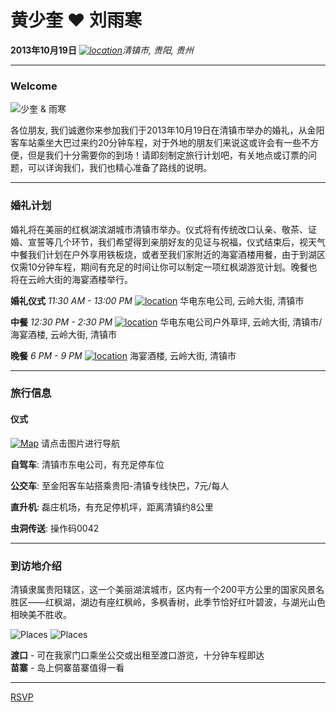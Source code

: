 # 黄少奎 ❤ 刘雨寒
**2013年10月19日**
*[![location](https://raw.github.com/shaqhuang/wedding/master/img/location.png)][1]清镇市, 贵阳, 贵州*

------------------------

### Welcome

![少奎 & 雨寒](https://raw.github.com/shaqhuang/wedding/master/img/shaqandyuhan.JPG)

各位朋友, 我们诚邀你来参加我们于2013年10月19日在清镇市举办的婚礼，从金阳客车站乘坐大巴过来约20分钟车程，对于外地的朋友们来说这或许会有一些不方便，但是我们十分需要你的到场！请即刻制定旅行计划吧，有关地点或订票的问题，可以详询我们，我们也精心准备了路线的说明。

------------------------

### 婚礼计划

婚礼将在美丽的红枫湖滨湖城市清镇市举办。仪式将有传统改口认亲、敬茶、证婚、宣誓等几个环节，我们希望得到亲朋好友的见证与祝福，仪式结束后，视天气中餐我们计划在户外享用铁板烧，或者至我们家附近的海宴酒楼用餐，由于到湖区仅需10分钟车程，期间有充足的时间让你可以制定一项红枫湖游览计划。晚餐也将在云岭大街的海宴酒楼举行。

**婚礼仪式** *11:30 AM - 13:00 PM*
[![location](https://raw.github.com/shaqhuang/wedding/master/img/location.png)][1]
华电东电公司, 云岭大街, 清镇市


**中餐** *12:30 PM - 2:30 PM*
[![location](https://raw.github.com/shaqhuang/wedding/master/img/location.png)][3]
华电东电公司户外草坪, 云岭大街, 清镇市/海宴酒楼, 云岭大街, 清镇市


**晚餐** *6 PM - 9 PM*
[![location](https://raw.github.com/shaqhuang/wedding/master/img/location.png)][2]
海宴酒楼, 云岭大街, 清镇市

------------------------

### 旅行信息

#### 仪式

[![Map](https://raw.github.com/shaqhuang/wedding/master/img/map.png)][1]
请点击图片进行导航

**自驾车**: 清镇市东电公司，有充足停车位

**公交车**: 至金阳客车站搭乘贵阳-清镇专线快巴，7元/每人

**直升机**: 磊庄机场，有充足停机坪，距离清镇约8公里

**虫洞传送**: 操作码0042 


------------------------

### 到访地介绍

清镇隶属贵阳辖区，这一个美丽湖滨城市，区内有一个200平方公里的国家风景名胜区——红枫湖，湖边有座红枫岭，多枫香树，此季节恰好红叶碧波，与湖光山色相映美不胜收。

![Places](https://raw.github.com/shaqhuang/wedding/master/img/hongfeng-map.png)
![Places](https://raw.github.com/shaqhuang/wedding/master/img/all.png)

**渡口** - 可在我家门口乘坐公交或出租至渡口游览，十分钟车程即达  
**苗寨** - 岛上侗寨苗寨值得一看

------------------------

[RSVP](https://github.com/shaqhuang/wedding/issues)

[1]: http://api.map.baidu.com/marker?output=html&location=26.554567,106.467654&title=华电东电公司&content=黄少奎婚礼仪式
[2]: http://api.map.baidu.com/marker?output=html&location=26.554567,106.467654&title=海燕酒楼or户外&content=中餐
[3]: http://api.map.baidu.com/marker?output=html&location=26.554567,106.467654&title=海燕酒楼&content=黄少奎婚礼晚宴
